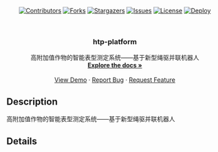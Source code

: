 <div id="top"></div>

<!-- PROJECT SHIELDS -->
<p align="center">
<a href="https://github.com/hominsu/htp-platform/graphs/contributors"><img src="https://img.shields.io/github/contributors/hominsu/XFileCrypt.svg?style=for-the-badge" alt="Contributors"></a>
<a href="https://github.com/hominsu/htp-platform/network/members"><img src="https://img.shields.io/github/forks/hominsu/htp-platform.svg?style=for-the-badge" alt="Forks"></a>
<a href="https://github.com/hominsu/htp-platform/stargazers"><img src="https://img.shields.io/github/stars/hominsu/htp-platform.svg?style=for-the-badge" alt="Stargazers"></a>
<a href="https://github.com/hominsu/htp-platform/issues"><img src="https://img.shields.io/github/issues/hominsu/htp-platform.svg?style=for-the-badge" alt="Issues"></a>
<a href="https://github.com/hominsu/htp-platform/blob/master/LICENSE"><img src="https://img.shields.io/github/license/hominsu/htp-platform.svg?style=for-the-badge" alt="License"></a>
<a href="https://github.com/hominsu/htp-platform/actions/workflows/docker-publish.yml"><img src="https://img.shields.io/github/workflow/status/hominsu/htp-platform/Docker%20Deploy?style=for-the-badge" alt="Deploy"></a>
</p>


<!-- PROJECT LOGO -->
<br/>
<div align="center">
<!--   <a href="https://github.com/hominsu/htp-platform">
    <img src="images/logo.png" alt="Logo" width="80" height="80">
  </a> -->

<h3 align="center">htp-platform</h3>

  <p align="center">
    高附加值作物的智能表型测定系统——基于新型绳驱并联机器人
    <br/>
    <a href="https://hominsu.github.io/htp-platform/"><strong>Explore the docs »</strong></a>
    <br/>
    <br/>
    <a href="https://github.com/hominsu/htp-platform">View Demo</a>
    ·
    <a href="https://github.com/hominsu/htp-platform/issues">Report Bug</a>
    ·
    <a href="https://github.com/hominsu/htp-platform/issues">Request Feature</a>
  </p>
</div>

## Description

高附加值作物的智能表型测定系统——基于新型绳驱并联机器人

## Details

